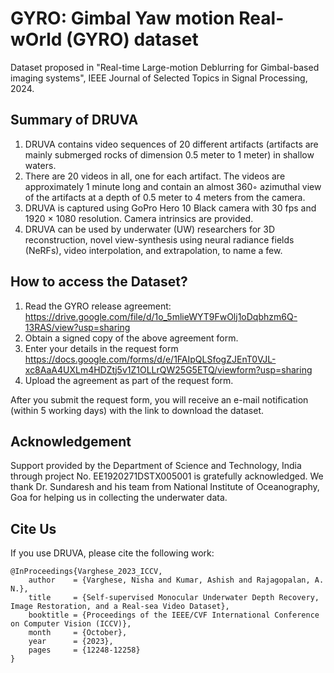# GYRO: Gimbal Yaw motion Real-wOrld (GYRO) dataset

Dataset proposed in "Real-time Large-motion Deblurring for Gimbal-based imaging systems", IEEE Journal of Selected Topics in Signal Processing, 2024.

## Summary of DRUVA
1. DRUVA contains video sequences of 20 different artifacts (artifacts are mainly submerged rocks of dimension 0.5 meter to 1 meter) in shallow waters.
1. There are 20 videos in all, one for each artifact. The videos are approximately 1 minute long and contain an almost 360◦ azimuthal view of the artifacts at a depth of 0.5 meter to 4 meters from the camera.
1. DRUVA is captured using GoPro Hero 10 Black camera with 30 fps and 1920 × 1080 resolution. Camera intrinsics are provided.
1. DRUVA can be used by underwater (UW) researchers for 3D reconstruction, novel view-synthesis using neural radiance fields (NeRFs), video interpolation, and extrapolation, to name a few.


## How to access the Dataset?
1. Read the GYRO release agreement: https://drive.google.com/file/d/1o_5mlieWYT9FwOlj1oDqbhzm6Q-13RAS/view?usp=sharing  
1. Obtain a signed copy of the above agreement form.  
1. Enter your details in the request form https://docs.google.com/forms/d/e/1FAIpQLSfogZJEnT0VJL-xc8AaA4UXLm4HDZtj5v1Z1OLLrQW25G5ETQ/viewform?usp=sharing
1. Upload the agreement as part of the request form.

After you submit the request form, you will receive an e-mail notification (within 5 working days) with the link to download the dataset.

## Acknowledgement
Support provided by the Department of Science and Technology, India through project No. EE1920271DSTX005001 is gratefully acknowledged. We thank Dr. Sundaresh and his team from National Institute of Oceanography, Goa for helping us in collecting the underwater data.


## Cite Us
If you use DRUVA, please cite the following work:
```
@InProceedings{Varghese_2023_ICCV,
    author    = {Varghese, Nisha and Kumar, Ashish and Rajagopalan, A. N.},
    title     = {Self-supervised Monocular Underwater Depth Recovery, Image Restoration, and a Real-sea Video Dataset},
    booktitle = {Proceedings of the IEEE/CVF International Conference on Computer Vision (ICCV)},
    month     = {October},
    year      = {2023},
    pages     = {12248-12258}
}
```
